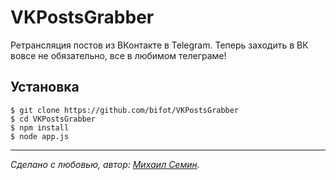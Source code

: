 # VKPostsGrabber

Ретрансляция постов из ВКонтакте в Telegram. Теперь заходить в ВК вовсе не обязательно, все в любимом телеграме!

## Установка

```
$ git clone https://github.com/bifot/VKPostsGrabber
$ cd VKPostsGrabber
$ npm install
$ node app.js
```
_________
  
*Сделано с любовью, автор: [Михаил Семин](http://bifot.ru).*